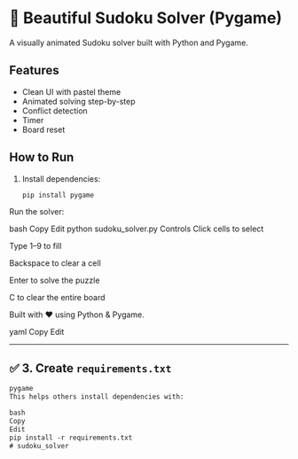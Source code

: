 # 🎨 Beautiful Sudoku Solver (Pygame)

A visually animated Sudoku solver built with Python and Pygame.

## Features
- Clean UI with pastel theme
- Animated solving step-by-step
- Conflict detection
- Timer
- Board reset

## How to Run

1. Install dependencies:
   ```bash
   pip install pygame
Run the solver:

bash
Copy
Edit
python sudoku_solver.py
Controls
Click cells to select

Type 1–9 to fill

Backspace to clear a cell

Enter to solve the puzzle

C to clear the entire board

Built with ❤️ using Python & Pygame.

yaml
Copy
Edit

---

## ✅ 3. Create `requirements.txt`

```txt
pygame
This helps others install dependencies with:

bash
Copy
Edit
pip install -r requirements.txt
# sudoku_solver
